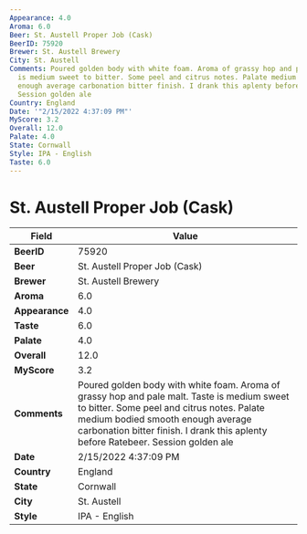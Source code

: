 ```yaml
---
Appearance: 4.0
Aroma: 6.0
Beer: St. Austell Proper Job (Cask)
BeerID: 75920
Brewer: St. Austell Brewery
City: St. Austell
Comments: Poured golden body with white foam. Aroma of grassy hop and pale malt. Taste
  is medium sweet to bitter. Some peel and citrus notes. Palate medium bodied smooth
  enough average carbonation bitter finish. I drank this aplenty before Ratebeer.
  Session golden ale
Country: England
Date: '"2/15/2022 4:37:09 PM"'
MyScore: 3.2
Overall: 12.0
Palate: 4.0
State: Cornwall
Style: IPA - English
Taste: 6.0
---
```


# St. Austell Proper Job (Cask)

| Field         | Value |
|---------------|-------|
| **BeerID** | 75920 |
| **Beer** | St. Austell Proper Job (Cask) |
| **Brewer** | St. Austell Brewery |
| **Aroma** | 6.0 |
| **Appearance** | 4.0 |
| **Taste** | 6.0 |
| **Palate** | 4.0 |
| **Overall** | 12.0 |
| **MyScore** | 3.2 |
| **Comments** | Poured golden body with white foam. Aroma of grassy hop and pale malt. Taste is medium sweet to bitter. Some peel and citrus notes. Palate medium bodied smooth enough average carbonation bitter finish. I drank this aplenty before Ratebeer. Session golden ale |
| **Date** | 2/15/2022 4:37:09 PM |
| **Country** | England |
| **State** | Cornwall |
| **City** | St. Austell |
| **Style** | IPA - English |
